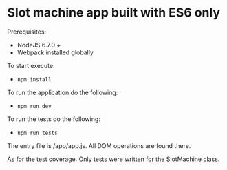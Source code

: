 # Slot machine app built with ES6 only

Prerequisites:

 * NodeJS 6.7.0 +
 * Webpack installed globally

To start execute:

* ```npm install ```

To run the application do the following:


* ```npm run dev ```

To run the tests do the following:

* ```npm run tests ```

The entry file is /app/app.js. All DOM operations are found there.

As for the test coverage. Only tests were written for the SlotMachine class.
